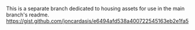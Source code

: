This is a separate branch dedicated to housing assets for use in the main branch's readme.
https://gist.github.com/joncardasis/e6494afd538a400722545163eb2e1fa5

